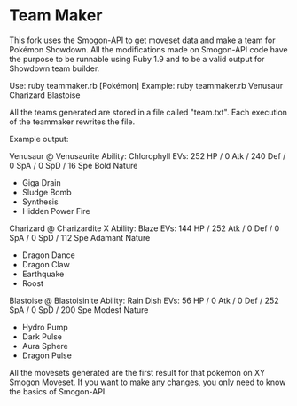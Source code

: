 # Team Maker

This fork uses the Smogon-API to get moveset data and make a team for Pokémon Showdown. All the modifications made on Smogon-API code have the purpose to be runnable using Ruby 1.9 and to be a valid output for Showdown team builder.

Use: ruby teammaker.rb [Pokémon]
Example: ruby teammaker.rb Venusaur Charizard Blastoise

All the teams generated are stored in a file called "team.txt". Each execution of the teammaker rewrites the file.

Example output:

Venusaur @ Venusaurite
Ability: Chlorophyll
EVs: 252 HP / 0 Atk / 240 Def / 0 SpA / 0 SpD / 16 Spe
Bold Nature
- Giga Drain
- Sludge Bomb
- Synthesis
- Hidden Power Fire

Charizard @ Charizardite X
Ability: Blaze
EVs: 144 HP / 252 Atk / 0 Def / 0 SpA / 0 SpD / 112 Spe
Adamant Nature
- Dragon Dance
- Dragon Claw
- Earthquake
- Roost

Blastoise @ Blastoisinite
Ability: Rain Dish
EVs: 56 HP / 0 Atk / 0 Def / 252 SpA / 0 SpD / 200 Spe
Modest Nature
- Hydro Pump
- Dark Pulse
- Aura Sphere
- Dragon Pulse

All the movesets generated are the first result for that pokémon on XY Smogon Moveset. If you want to make any changes, you only need to know the basics of Smogon-API.